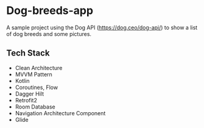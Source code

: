 # Dog-breeds-app

A sample project using the Dog API (https://dog.ceo/dog-api/) to show a list of dog breeds and some pictures.

## Tech Stack

- Clean Architecture
- MVVM Pattern
- Kotlin
- Coroutines, Flow 
- Dagger Hilt
- Retrofit2
- Room Database
- Navigation Architecture Component
- Glide
